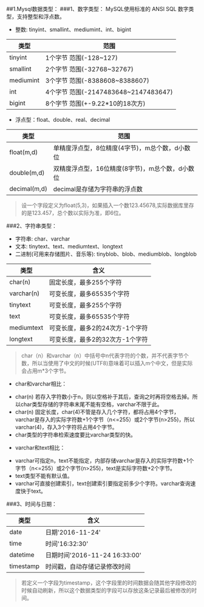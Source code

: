 ##1.Mysql数据类型：
###1、数字类型：
MySQL使用标准的 ANSI SQL 数字类型，支持整型和浮点数。

* 整数: tinyint、smallint、mediumint、int、bigint

| 类型 | 范围 |
|------| -----|
| tinyint |  1个字节 范围(-128~127) |
| smallint | 2个字节 范围(-32768~32767) |
| mediumint | 3个字节 范围(-8388608~8388607)|
| int | 4个字节 范围(-2147483648~2147483647) |
| bigint | 8个字节 范围(+-9.22*10的18次方)  |

* 浮点型：float、double、real、decimal

| 类型 | 范围 |
|------|-----|
| float(m,d) | 单精度浮点型，8位精度(4字节)，m总个数，d小数位 |
| double(m,d) | 双精度浮点型，16位精度(8字节)，m总个数，d小数位 |
| decimal(m,d) | decimal是存储为字符串的浮点数 |

> 设一个字段定义为float(5,3)，如果插入一个数123.45678,实际数据库里存的是123.457，总个数以实际为准，即6位。

###2、字符串类型：
* 字符串: char、varchar
* 文本: tinytext、text、mediumtext、longtext
* 二进制(可用来存储图片、音乐等): tinyblob、blob、mediumblob、longblob

| 类型 | 含义 |
|------|------|
| char(n) | 固定长度，最多255个字符 |
| varchar(n) | 可变长度，最多65535个字符 |
| tinytext | 可变长度，最多255个字符 |
| text | 可变长度，最多65535个字符 |
| mediumtext | 可变长度，最多2的24次方-1个字符 |
| longtext | 可变长度，最多2的32次方-1个字符 |

> char（n）和varchar（n）中括号中n代表字符的个数，并不代表字节个数，所以当使用了中文的时候(UTF8)意味着可以插入m个中文，但是实际会占用m*3个字节。

* char和varchar相比：
 + char(n) 若存入字符数小于n，则以空格补于其后，查询之时再将空格去掉。所以char类型存储的字符串末尾不能有空格，varchar不限于此。
 + char(n) 固定长度，char(4)不管是存入几个字符，都将占用4个字节，varchar是存入的实际字符数+1个字节（n<=255）或2个字节(n>255)，所以varchar(4)，存入3个字符将占用4个字节。
 + char类型的字符串检索速度要比varchar类型的快。
 
* varchar和text相比：
 + varchar可指定n，text不能指定，内部存储varchar是存入的实际字符数+1个字节（n<=255）或2个字节(n>255)，text是实际字符数+2个字节。
 + text类型不能有默认值。
 + varchar可直接创建索引，text创建索引要指定前多少个字符。varchar查询速度快于text。

###3、时间与日期：

| 类型 | 含义 |
|------|------|
| date | 日期'2016-11-24' |
| time | 时间'16:32:30'   |
| datetime | 日期时间'2016-11-24 16:33:00' |
| timestamp | 时间戳，自动存储记录修改时间 |

> 若定义一个字段为timestamp，这个字段里的时间数据会随其他字段修改的时候自动刷新，所以这个数据类型的字段可以存放这条记录最后被修改的时间。

